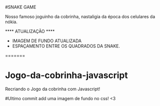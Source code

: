 
#SNAKE GAME

Nosso famoso joguinho da cobrinha, nastaligia da época dos celulares da nókia.

**** ATUALIZAÇÃO **** 

* IMAGEM DE FUNDO ATUALIZADA
* ESPAÇAMENTO ENTRE OS QUADRADOS DA SNAKE.

=======
# Jogo-da-cobrinha-javascript
Recriando o Jogo da cobrinha com Javascript!

#Ultimo commit add uma imagem de fundo no css! <3

